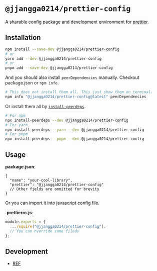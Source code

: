 # `@jjangga0214/prettier-config`

A sharable config package and development environment for [prettier](https://prettier.io).

## Installation

```sh
npm install --save-dev @jjangga0214/prettier-config
# or
yarn add --dev @jjangga0214/prettier-config
# or
pnpm add --save-dev @jjangga0214/prettier-config
```

And you should also install `peerDependencies` manually.
Checkout package.json or `npm info`.

```sh
# This does not install them all. This just show them on terminal.
npm info "@jjangga0214/prettier-config@latest" peerDependencies
```

Or install them all by [`install-peerdeps`](https://openbase.com/js/install-peerdeps/documentation).

```sh
# For npm
npx install-peerdeps --dev @jjangga0214/prettier-config
# For yarn
npx install-peerdeps --yarn --dev @jjangga0214/prettier-config
# For pnpm
npx install-peerdeps --pnpm --dev @jjangga0214/prettier-config
```

## Usage

**package.json**:

```jsonc
{
  "name": "your-cool-library",
  "prettier": "@jjangga0214/prettier-config"
  // Other fields are ommitted for brevity
}
```

Or you can import it into javascript config file.

**.prettierrc.js**:

```js
module.exports = {
  ...require("@jjangga0214/prettier-config"),
  // You can override some fileds
};
```

## Development

- [REF](https://prettier.io/docs/en/configuration.html#sharing-configurations)
